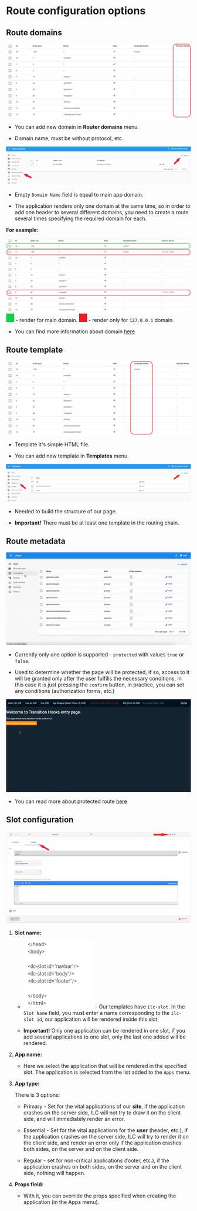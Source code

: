 # Route configuration options

 ## Route domains
 ![ILC registry domains field](../assets/domain-field.png)

 - You can add new domain in **Router domains** menu.

 - Domain name, must be without protocol, etc.

 ![ILC registry domains menu](../assets/domain-create.png)

 - Empty `Domain Name` field is equal to main app domain.

 - The application renders only one domain at the same time, so in order to add one header to several different domains, you need to create a route several times specifying the required domain for each.

 **For example:**

 ![ILC registry domains example](../assets/domain-example.png)
 ![color box](../assets/green-box.png) - render for main domain.
 ![color box](../assets/red-box.png) - render only for `127.0.0.1` domain.

 - You can find more information about domain [here](../multi-domains.md)

 ## Route template
 ![ILC registry template field](../assets/template-field.png)

 - Template it's simple HTML file.

 - You can add new template in **Templates** menu.

 ![ILC registry template menu](../assets/template-create.png)

 - Needed to build the structure of our page.

 - **Important!** There must be at least one template in the routing chain.

 ## Route metadata

 ![Route meta field in ILC registry](../assets/route_meta_field.gif)

 - Currently only one option is supported - `protected` with values `true` or `false`.

 - Used to determine whether the page will be protected, if so, access to it will be granted only after the user fulfills the necessary conditions, in this case it is just pressing the `confirm` button, in practice, you can set any conditions (authorization forms, etc.)

 ![ILC transition hooks](../assets/transition_hooks.gif)

 - You can read more about protected route [here](../transition_hooks.md)

 ## Slot configuration

 ![ILC slot configuration](../assets/slot-configuration1.png)
 ![ILC slot configuration](../assets/slot-configuration2.png)

 1. **Slot name:**

      - ![ILC ilc slots](../assets/ilc-slots.png) - Our templates have `ilc-slot`. In the `Slot Name` field, you must enter a name corresponding to the `ilc-slot id`, our application will be rendered inside this slot.

      - **Important!** Only one application can be rendered in one slot, if you add several applications to one slot, only the last one added will be rendered.

 2. **App name:**

      - Here we select the application that will be rendered in the specified slot. The application is selected from the list added to the `Apps` menu.

 3. **App type:**

      There is 3 options:
      - Primary - Set for the vital applications of our **site**, if the application crashes on the server side, ILC will not try to draw it on the client side, and will immediately render an error.

      - Essential - Set for the vital applications for the **user** (header, etc.), if the application crashes on the server side, ILC will try to render it on the client side, and render an error only if the application crashes both sides, on the server and on the client side.

      - Regular - set for non-critical applications (footer, etc.), if the application crashes on both sides, on the server and on the client side, nothing will happen.

  4. **Props field:**

      - With it, you can override the props specified when creating the application (in the Apps menu).
